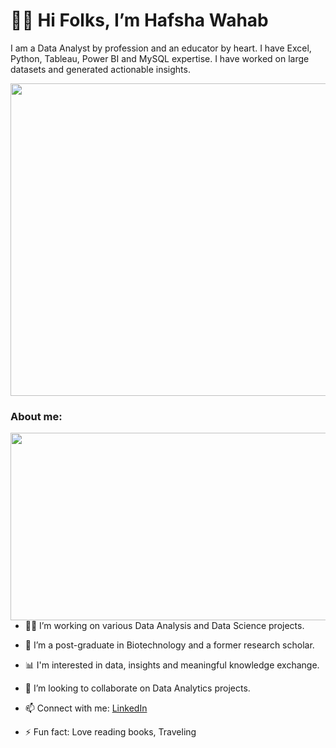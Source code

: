# 🙋‍♀️ Hi Folks, I’m Hafsha Wahab
I am a Data Analyst by profession and an educator by heart. I have Excel, Python, Tableau, Power BI and MySQL expertise. I have worked on large datasets and generated actionable insights.

<img src="https://github.com/HafshaWahab/HafshaWahab/assets/152807534/3ce3e168-3cb6-40f7-839b-39ad16222068" width="1460" height="500">

### About me:
<img src="https://github.com/HafshaWahab/HafshaWahab/assets/152807534/59a6d357-cffd-42b0-8e4a-6403c6be924a" align="right" width="600" height="300">    

- 👩‍💻 I’m working on various Data Analysis and Data Science projects.

- 🧬 I’m a post-graduate in Biotechnology and a former research scholar.

- 📊 I'm interested in data, insights and meaningful knowledge exchange.

- 🤝 I’m looking to collaborate on Data Analytics projects.

- 📫 Connect with me: [LinkedIn](https://www.linkedin.com/in/hafsha-wahab-767032159/)

- ⚡ Fun fact: Love reading books, Traveling


<!---
HafshaWahab/HafshaWahab is a ✨ special ✨ repository because its `README.md` (this file) appears on your GitHub profile.
You can click the Preview link to take a look at your changes.
--->

